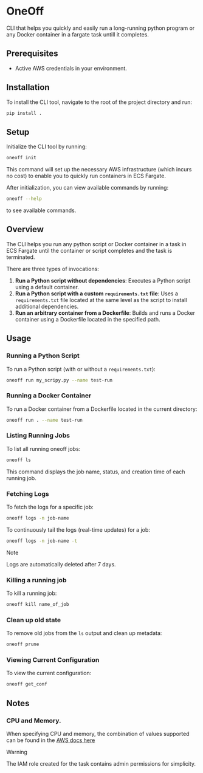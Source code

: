 # OneOff

CLI that helps you quickly and easily run a long-running python program or any Docker container in a fargate task untill it completes.

## Prerequisites

- Active AWS credentials in your environment.

## Installation

To install the CLI tool, navigate to the root of the project directory and run:

```bash
pip install .
```

## Setup

Initialize the CLI tool by running:

```bash
oneoff init
```

This command will set up the necessary AWS infrastructure (which incurs no cost) to enable you to quickly run containers in ECS Fargate.

After initialization, you can view available commands by running:

```bash
oneoff --help
```

to see available commands.

## Overview

The CLI helps you run any python script or Docker container in a task in ECS Fargate until the container or script completes and the task is terminated.

There are three types of invocations:

1. **Run a Python script without dependencies**: Executes a Python script using a default container.
2. **Run a Python script with a custom `requirements.txt` file**: Uses a `requirements.txt` file located at the same level as the script to install additional dependencies.
3. **Run an arbitrary container from a Dockerfile**: Builds and runs a Docker container using a Dockerfile located in the specified path.

## Usage

### Running a Python Script

To run a Python script (with or without a `requirements.txt`):

```bash
oneoff run my_scripy.py --name test-run
```

### Running a Docker Container

To run a Docker container from a Dockerfile located in the current directory:

```bash
oneoff run . --name test-run
```

### Listing Running Jobs

To list all running oneoff jobs:

```bash
oneoff ls
```

This command displays the job name, status, and creation time of each running job.

### Fetching Logs

To fetch the logs for a specific job:

```bash
oneoff logs -n job-name
```

To continuously tail the logs (real-time updates) for a job:

```bash
oneoff logs -n job-name -t
```

> [!NOTE]  
> Logs are automatically deleted after 7 days.

### Killing a running job

To kill a running job:

```bash
oneoff kill name_of_job
```

### Clean up old state

To remove old jobs from the `ls` output and clean up metadata:

```bash
oneoff prune
```

### Viewing Current Configuration

To view the current configuration:

```bash
oneoff get_conf
```

## Notes

### CPU and Memory.

When specifying CPU and memory, the combination of values supported can be found in the [AWS docs here](https://docs.aws.amazon.com/AmazonECS/latest/developerguide/task_definition_parameters.html)

> [!WARNING]  
> The IAM role created for the task contains admin permissions for simplicity.
